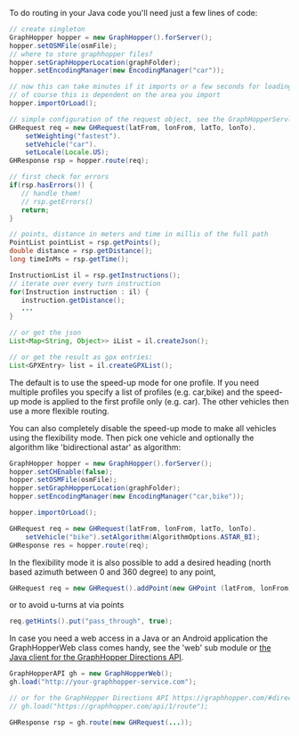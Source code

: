 To do routing in your Java code you'll need just a few lines of code:

```java
// create singleton
GraphHopper hopper = new GraphHopper().forServer();
hopper.setOSMFile(osmFile);
// where to store graphhopper files?
hopper.setGraphHopperLocation(graphFolder);
hopper.setEncodingManager(new EncodingManager("car"));

// now this can take minutes if it imports or a few seconds for loading
// of course this is dependent on the area you import
hopper.importOrLoad();

// simple configuration of the request object, see the GraphHopperServlet classs for more possibilities.
GHRequest req = new GHRequest(latFrom, lonFrom, latTo, lonTo).
    setWeighting("fastest").
    setVehicle("car").
    setLocale(Locale.US);
GHResponse rsp = hopper.route(req);

// first check for errors
if(rsp.hasErrors()) {
   // handle them!
   // rsp.getErrors()
   return;
}

// points, distance in meters and time in millis of the full path
PointList pointList = rsp.getPoints();
double distance = rsp.getDistance();
long timeInMs = rsp.getTime();

InstructionList il = rsp.getInstructions();
// iterate over every turn instruction
for(Instruction instruction : il) {
   instruction.getDistance();
   ...
}

// or get the json
List<Map<String, Object>> iList = il.createJson();

// or get the result as gpx entries:
List<GPXEntry> list = il.createGPXList();
```

The default is to use the speed-up mode for one profile. If you need multiple profiles you 
specify a list of profiles (e.g. car,bike) and the speed-up mode is applied to the first profile only (e.g. car).
The other vehicles then use a more flexible routing.

You can also completely disable the speed-up mode to make all vehicles using the flexibility mode.
Then pick one vehicle and optionally the algorithm like 'bidirectional astar' as algorithm:

```java
GraphHopper hopper = new GraphHopper().forServer();
hopper.setCHEnable(false);
hopper.setOSMFile(osmFile);
hopper.setGraphHopperLocation(graphFolder);
hopper.setEncodingManager(new EncodingManager("car,bike"));

hopper.importOrLoad();

GHRequest req = new GHRequest(latFrom, lonFrom, latTo, lonTo).
    setVehicle("bike").setAlgorithm(AlgorithmOptions.ASTAR_BI);
GHResponse res = hopper.route(req);
```

In the flexibility mode it is also possible to add a desired heading (north based azimuth between 0 and 360 degree)
to any point,
```java
GHRequest req = new GHRequest().addPoint(new GHPoint (latFrom, lonFrom), favoredHeading).addPoint(new GHPoint (latTo, lonTo));
```
or to avoid u-turns at via points
```java
req.getHints().put("pass_through", true);
```
 
In case you need a web access in a Java or an Android application the GraphHopperWeb class comes handy,
 see the 'web' sub module or [the Java client for the GraphHopper Directions API](https://github.com/graphhopper/directions-api-java-client).

```java
GraphHopperAPI gh = new GraphHopperWeb();
gh.load("http://your-graphhopper-service.com");

// or for the GraphHopper Directions API https://graphhopper.com/#directions-api
// gh.load("https://graphhopper.com/api/1/route");

GHResponse rsp = gh.route(new GHRequest(...));
```

